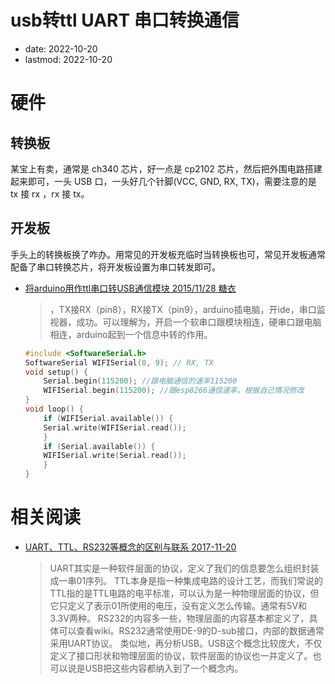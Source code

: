 # usb转ttl UART 串口转换通信
- date: 2022-10-20
- lastmod: 2022-10-20

# 硬件
## 转换板

某宝上有卖，通常是 ch340 芯片，好一点是 cp2102 芯片，然后把外围电路搭建起来即可，一头 USB 口，一头好几个针脚(VCC, GND, RX, TX)，需要注意的是 tx 接 rx ，rx 接 tx。

## 开发板

手头上的转换板换了咋办。用常见的开发板充临时当转换板也可，常见开发板通常配备了串口转换芯片，将开发板设置为串口转发即可。

- [将arduino用作ttl串口转USB通信模块  2015/11/28 糖衣](https://www.rcsugus.com/2015/11/28/arduino_ttl_to_usb/)
    > ，TX接RX（pin8），RX接TX（pin9），arduino插电脑，开ide，串口监视器，成功。可以理解为，开启一个软串口跟模块相连，硬串口跟电脑相连，arduino起到一个信息中转的作用。

    ```c++
    #include <SoftwareSerial.h>
    SoftwareSerial WIFISerial(8, 9); // RX, TX
    void setup() {
        Serial.begin(115200); //跟电脑通信的速率115200
        WIFISerial.begin(115200); //跟esp8266通信速率，根据自己情况修改
    }
    void loop() {
        if (WIFISerial.available()) {
        Serial.write(WIFISerial.read());
        }
        if (Serial.available()) {
        WIFISerial.write(Serial.read());
        }
    }
    ```

# 相关阅读

- [ UART、TTL、RS232等概念的区别与联系 2017-11-20 ](https://fanzheng.org/archives/39)
    >   UART其实是一种软件层面的协议，定义了我们的信息要怎么组织封装成一串01序列。
    TTL本身是指一种集成电路的设计工艺，而我们常说的TTL指的是TTL电路的电平标准，可以认为是一种物理层面的协议，但它只定义了表示01所使用的电压，没有定义怎么传输。通常有5V和3.3V两种。
    RS232的内容多一些，物理层面的内容基本都定义了，具体可以查看wiki。RS232通常使用DE-9的D-sub接口，内部的数据通常采用UART协议。
    类似地，再分析USB。USB这个概念比较庞大，不仅定义了接口形状和物理层面的协议，软件层面的协议也一并定义了。也可以说是USB把这些内容都纳入到了一个概念内。
